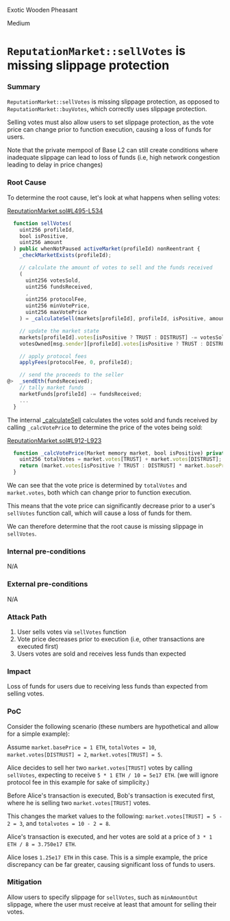 Exotic Wooden Pheasant

Medium

# `ReputationMarket::sellVotes` is missing slippage protection

### Summary

`ReputationMarket::sellVotes` is missing slippage protection, as opposed to `ReputationMarket::buyVotes`, which correctly uses slippage protection.

Selling votes must also allow users to set slippage protection, as the vote price can change prior to function execution, causing a loss of funds for users. 

Note that the private mempool of Base L2 can still create conditions where inadequate slippage can lead to loss of funds (i.e, high network congestion leading to delay in price changes)

### Root Cause

To determine the root cause, let's look at what happens when selling votes:

[ReputationMarket.sol#L495-L534](https://github.com/sherlock-audit/2024-11-ethos-network-ii/blob/main/ethos/packages/contracts/contracts/ReputationMarket.sol#L495-L534)
```javascript
  function sellVotes(
    uint256 profileId,
    bool isPositive,
    uint256 amount
  ) public whenNotPaused activeMarket(profileId) nonReentrant {
    _checkMarketExists(profileId);

    // calculate the amount of votes to sell and the funds received
    (
      uint256 votesSold,
      uint256 fundsReceived,
      ,
      uint256 protocolFee,
      uint256 minVotePrice,
      uint256 maxVotePrice
    ) = _calculateSell(markets[profileId], profileId, isPositive, amount);

    // update the market state
    markets[profileId].votes[isPositive ? TRUST : DISTRUST] -= votesSold;
    votesOwned[msg.sender][profileId].votes[isPositive ? TRUST : DISTRUST] -= votesSold;

    // apply protocol fees
    applyFees(protocolFee, 0, profileId);

    // send the proceeds to the seller
@>  _sendEth(fundsReceived);
    // tally market funds
    marketFunds[profileId] -= fundsReceived;
    ...
  }
```

The internal [_calculateSell](https://github.com/sherlock-audit/2024-11-ethos-network-ii/blob/main/ethos/packages/contracts/contracts/ReputationMarket.sol#L1003) calculates the votes sold and funds received by calling `_calcVotePrice` to determine the price of the votes being sold:

[ReputationMarket.sol#L912-L923](https://github.com/sherlock-audit/2024-11-ethos-network-ii/blob/main/ethos/packages/contracts/contracts/ReputationMarket.sol#L912-L923)
```javascript
  function _calcVotePrice(Market memory market, bool isPositive) private pure returns (uint256) {
    uint256 totalVotes = market.votes[TRUST] + market.votes[DISTRUST];
    return (market.votes[isPositive ? TRUST : DISTRUST] * market.basePrice) / totalVotes;
  }
```

We can see that the vote price is determined by `totalVotes` and `market.votes`, both which can change prior to function execution.

This means that the vote price can significantly decrease prior to a user's `sellVotes` function call, which will cause a loss of funds for them.

We can therefore determine that the root cause is missing slippage in `sellVotes`.

### Internal pre-conditions

N/A

### External pre-conditions

N/A

### Attack Path

1. User sells votes via `sellVotes` function
2. Vote price decreases prior to execution (i.e, other transactions are executed first)
3. Users votes are sold and receives less funds than expected

### Impact

Loss of funds for users due to receiving less funds than expected from selling votes.

### PoC

Consider the following scenario (these numbers are hypothetical and allow for a simple example):

Assume `market.basePrice = 1 ETH`, `totalVotes = 10`, `market.votes[DISTRUST] = 2`, `market.votes[TRUST] = 5`.

Alice decides to sell her two `market.votes[TRUST]` votes by calling `sellVotes`, expecting to receive `5 * 1 ETH / 10 = 5e17 ETH`. (we will ignore protocol fee in this example for sake of simplicity.)

Before Alice's transaction is executed, Bob's transaction is executed first, where he is selling two `market.votes[TRUST]` votes.

This changes the market values to the following: `market.votes[TRUST] = 5 - 2 = 3`, and `totalvotes = 10 - 2 = 8`.

Alice's transaction is executed, and her votes are sold at a price of `3 * 1 ETH / 8 = 3.750e17 ETH`.

Alice loses `1.25e17 ETH` in this case. This is a simple example, the price discrepancy can be far greater, causing significant loss of funds to users.


### Mitigation

Allow users to specify slippage for `sellVotes`, such as `minAmountOut` slippage, where the user must receive at least that amount for selling their votes. 